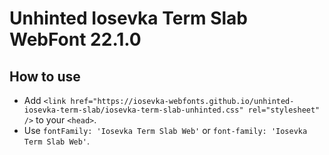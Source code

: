 # Unhinted Iosevka Term Slab WebFont 22.1.0

## How to use

- Add `<link href="https://iosevka-webfonts.github.io/unhinted-iosevka-term-slab/iosevka-term-slab-unhinted.css" rel="stylesheet" />` to your `<head>`.
- Use `fontFamily: 'Iosevka Term Slab Web'` or `font-family: 'Iosevka Term Slab Web'`.
